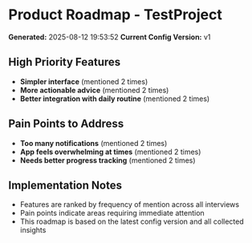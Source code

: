 # Product Roadmap - TestProject

**Generated:** 2025-08-12 19:53:52
**Current Config Version:** v1

## High Priority Features

- **Simpler interface** (mentioned 2 times)
- **More actionable advice** (mentioned 2 times)
- **Better integration with daily routine** (mentioned 2 times)

## Pain Points to Address

- **Too many notifications** (mentioned 2 times)
- **App feels overwhelming at times** (mentioned 2 times)
- **Needs better progress tracking** (mentioned 2 times)

## Implementation Notes

- Features are ranked by frequency of mention across all interviews
- Pain points indicate areas requiring immediate attention
- This roadmap is based on the latest config version and all collected insights
